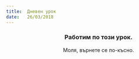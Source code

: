 ```yaml
---
title:  Дневен урок
date:   26/03/2018
---
```


### <center>Работим по този урок.</center>
<center>Моля, върнете се по-късно.</center>